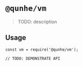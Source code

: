 # `@qunhe/vm`

> TODO: description

## Usage

```
const vm = require('@qunhe/vm');

// TODO: DEMONSTRATE API
```
